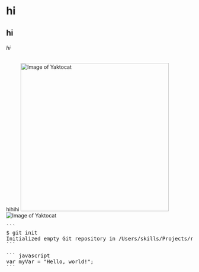 # hi
## hi
###### hi
hihihi
<img alt="Image of Yaktocat" src=https://octodex.github.com/images/yaktocat.png width=400>
![Image of Yaktocat](https://octodex.github.com/images/yaktocat.png)
<pre>
```
$ git init
Initialized empty Git repository in /Users/skills/Projects/recipe-repository/.git/
```
</pre>
<pre>
``` javascript
var myVar = "Hello, world!";
```
</pre>
